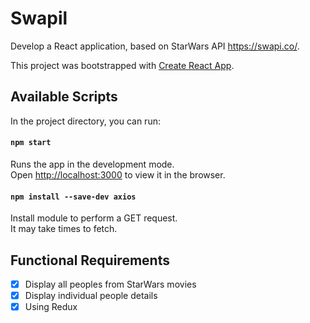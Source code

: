 # Swapil
Develop a React application, based on StarWars API https://swapi.co/.

This project was bootstrapped with [Create React App](https://github.com/facebook/create-react-app).

## Available Scripts

In the project directory, you can run:

#### `npm start`

Runs the app in the development mode.<br>
Open [http://localhost:3000](http://localhost:3000) to view it in the browser.

#### `npm install --save-dev axios`

Install module to perform a GET request. <br>
It may take times to fetch.

## Functional Requirements
- [x] Display all peoples from StarWars movies
- [x] Display individual people details
- [x] Using Redux
